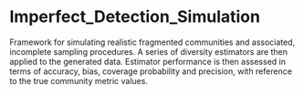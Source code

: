 # Imperfect_Detection_Simulation
Framework for simulating realistic fragmented communities and associated, incomplete sampling procedures. A series of diversity estimators are then applied to the generated data. Estimator performance is then assessed in terms of accuracy, bias, coverage probability and precision, with reference to the true community metric values. 
